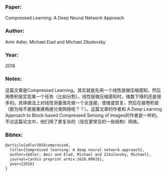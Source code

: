 ### Paper:

Compressed Learning: A Deep Neural Network Approach

### Author:

Amir Adler, Michael Elad and Michael Zibulevsky

### Year:

2016

### Notes:

这篇文章是Compressed Learning。其实就是先用一个线性层做压缩感知，然后用卷积层实现某一个任务（比如分割）。线性层做压缩感知时，维数下降的还是很多的。具体做法上对线性测量值先做一个全连接，使维度恢复，然后在接卷积层（那为啥不直接重建再接分类网络呢？？）。这篇文章的作者和 A Deep Learning Approach to Block-based Compressed Sensing of Images的作者是一样的。不过这篇论文中，他们用了更复杂的（现在更常见的一些结构）网络。

### Bibtex:

```latex
@article{adler2016compressed,
  title={Compressed learning: A deep neural network approach},
  author={Adler, Amir and Elad, Michael and Zibulevsky, Michael},
  journal={arXiv preprint arXiv:1610.09615},
  year={2016}
}
```